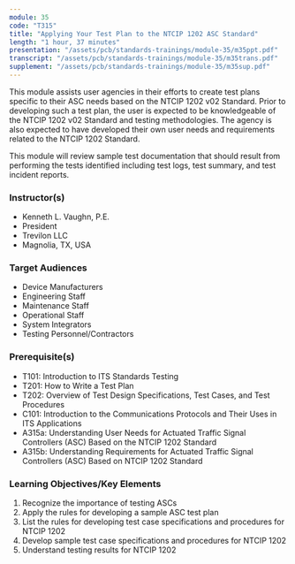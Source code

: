 ```yaml
---
module: 35
code: "T315"
title: "Applying Your Test Plan to the NTCIP 1202 ASC Standard"
length: "1 hour, 37 minutes"
presentation: "/assets/pcb/standards-trainings/module-35/m35ppt.pdf"
transcript: "/assets/pcb/standards-trainings/module-35/m35trans.pdf"
supplement: "/assets/pcb/standards-trainings/module-35/m35sup.pdf"
---
```

This module assists user agencies in their efforts to create test plans specific to their ASC needs based on the NTCIP 1202 v02 Standard. Prior to developing such a test plan, the user is expected to be knowledgeable of the NTCIP 1202 v02 Standard and testing methodologies. The agency is also expected to have developed their own user needs and requirements related to the NTCIP 1202 Standard.

This module will review sample test documentation that should result from performing the tests identified including test logs, test summary, and test incident reports.

### Instructor(s)
* Kenneth L. Vaughn, P.E.
* President
* Trevilon LLC
* Magnolia, TX, USA

### Target Audiences
* Device Manufacturers
* Engineering Staff
* Maintenance Staff
* Operational Staff
* System Integrators
* Testing Personnel/Contractors

### Prerequisite(s)
* T101: Introduction to ITS Standards Testing
* T201: How to Write a Test Plan
* T202: Overview of Test Design Specifications, Test Cases, and Test Procedures
* C101: Introduction to the Communications Protocols and Their Uses in ITS Applications
* A315a: Understanding User Needs for Actuated Traffic Signal Controllers (ASC) Based on the NTCIP 1202 Standard
* A315b: Understanding Requirements for Actuated Traffic Signal Controllers (ASC) Based on NTCIP 1202 Standard

### Learning Objectives/Key Elements
1. Recognize the importance of testing ASCs
2. Apply the rules for developing a sample ASC test plan
3. List the rules for developing test case specifications and procedures for NTCIP 1202
4. Develop sample test case specifications and procedures for NTCIP 1202
5. Understand testing results for NTCIP 1202 